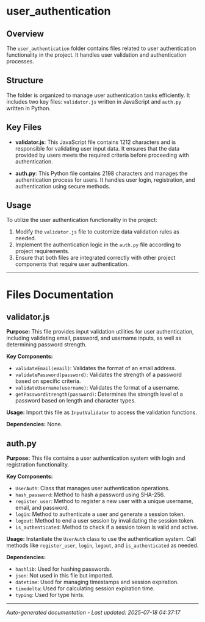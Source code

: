 # user_authentication

## Overview
The `user_authentication` folder contains files related to user authentication functionality in the project. It handles user validation and authentication processes.

## Structure
The folder is organized to manage user authentication tasks efficiently. It includes two key files: `validator.js` written in JavaScript and `auth.py` written in Python.

## Key Files
- **validator.js**: This JavaScript file contains 1212 characters and is responsible for validating user input data. It ensures that the data provided by users meets the required criteria before proceeding with authentication.
  
- **auth.py**: This Python file contains 2198 characters and manages the authentication process for users. It handles user login, registration, and authentication using secure methods.

## Usage
To utilize the user authentication functionality in the project:
1. Modify the `validator.js` file to customize data validation rules as needed.
2. Implement the authentication logic in the `auth.py` file according to project requirements.
3. Ensure that both files are integrated correctly with other project components that require user authentication.

---

# Files Documentation

## validator.js

**Purpose:** This file provides input validation utilities for user authentication, including validating email, password, and username inputs, as well as determining password strength.

**Key Components:**
- `validateEmail(email)`: Validates the format of an email address.
- `validatePassword(password)`: Validates the strength of a password based on specific criteria.
- `validateUsername(username)`: Validates the format of a username.
- `getPasswordStrength(password)`: Determines the strength level of a password based on length and character types.

**Usage:** Import this file as `InputValidator` to access the validation functions.

**Dependencies:** None.

## auth.py

**Purpose:** This file contains a user authentication system with login and registration functionality.

**Key Components:**
- `UserAuth`: Class that manages user authentication operations.
- `hash_password`: Method to hash a password using SHA-256.
- `register_user`: Method to register a new user with a unique username, email, and password.
- `login`: Method to authenticate a user and generate a session token.
- `logout`: Method to end a user session by invalidating the session token.
- `is_authenticated`: Method to check if a session token is valid and active.

**Usage:** Instantiate the `UserAuth` class to use the authentication system. Call methods like `register_user`, `login`, `logout`, and `is_authenticated` as needed.

**Dependencies:** 
- `hashlib`: Used for hashing passwords.
- `json`: Not used in this file but imported.
- `datetime`: Used for managing timestamps and session expiration.
- `timedelta`: Used for calculating session expiration time.
- `typing`: Used for type hints.

---
*Auto-generated documentation - Last updated: 2025-07-18 04:37:17*
